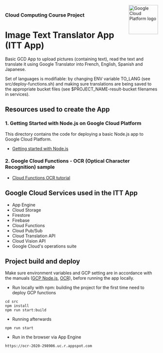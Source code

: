 <img src="https://avatars2.githubusercontent.com/u/2810941?v=3&s=96" alt="Google Cloud Platform logo" title="Google Cloud Platform" align="right" height="96" width="96"/>

### Cloud Computing Course Project

# Image Text Translator App (ITT App)

Basic GCD App to upload pictures (containing text), read the text 
and translate it using Google Translator into French, English, Spanish and Japanese. 

Set of languages is modifiable: by changing ENV variable TO_LANG 
(see src/deploy-functions.sh)
and making sure translations are being saved to the appropriate bucket files 
(see $PROJECT_NAME-result-bucket filenames in services).

## Resources used to create the App
### 1. Getting Started with Node.js on Google Cloud Platform

This directory contains the code for deploying a basic Node.js app to Google Cloud Platform.

* [Getting started with Node.js](https://cloud.google.com/nodejs/getting-started)

### 2. Google Cloud Functions - OCR (Optical Character Recognition) sample

* [Cloud Functions OCR tutorial](https://cloud.google.com/functions/docs/tutorials/ocr)


## Google Cloud Services used in the ITT App

* App Engine
* Cloud Storage
* Firestore
* Firebase
* Cloud Functions
* Cloud Pub/Sub
* Cloud Translation API
* Cloud Vision API
* Google Cloud's operations suite

## Project build and deploy

Make sure environment variables and GCP setting are in accordance with the manuals 
([GCP Node.js](https://cloud.google.com/nodejs/getting-started), 
[OCR](https://cloud.google.com/functions/docs/tutorials/ocr)), 
before running the app locally.

* Run locally with npm: building the project for the first time need to 
  deploy GCP functions
```
cd src
npm install
npm run start:build
```
* Running afterwards
```
npm run start
```

* Run in the browser via App Engine
```
https://ocr-2020-298906.uc.r.appspot.com
```
